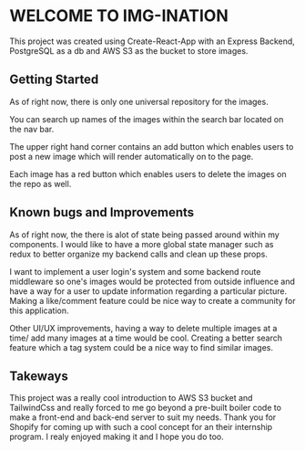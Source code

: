 # WELCOME TO IMG-INATION

This project was created using Create-React-App with an Express Backend, PostgreSQL as a db and AWS S3 as the bucket to store images. 

## Getting Started 
As of right now, there is only one universal repository for the images.

You can search up names of the images within the search bar located on the nav bar. 

The upper right hand corner contains an add button which enables users to post a new image which will render automatically on to the page. 

Each image has a red button which enables users to delete the images on the repo as well. 
## Known bugs and Improvements
As of right now, the there is alot of state being passed around within my components. I would like to have a more global state manager such as redux to better organize my backend calls and clean up these props. 

I want to implement a user login's system and some backend route middleware so one's images would be protected from outside influence and have a way for a user to update information regarding a particular picture. Making a like/comment feature could be nice way to create a community for this application. 

Other UI/UX improvements, having a way to delete multiple images at a time/ add many images at a time would be cool. Creating a better search feature which a tag system could be a nice way to find similar images. 

## Takeways
This project was a really cool introduction to AWS S3 bucket and TailwindCss and really forced to me go beyond a pre-built boiler code to make a front-end and back-end server to suit my needs. Thank you for Shopify for coming up with such a cool concept for an their internship program. I realy enjoyed making it and I hope you do too.